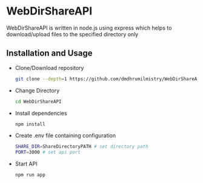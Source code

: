 # WebDirShareAPI

WebDirShareAPI is written in node.js using express which helps to download/upload files to the specified directory only

## Installation and Usage

- Clone/Download repository

  ```bash
  git clone --depth=1 https://github.com/dmdhrumilmistry/WebDirShareAPI/
  ```

- Change Directory

  ```bash
  cd WebDirShareAPI
  ````

- Install dependencies
  
  ```bash
  npm install
  ```
  
- Create .env file containing configuration

  ```bash
  SHARE_DIR=ShareDirectoryPATH # set directory path
  PORT=3000 # set api port
  ```
  
- Start API

  ```bash
  npm run app
  ```

